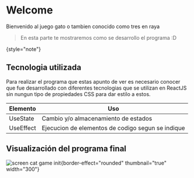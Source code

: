 # Welcome
Bienvenido al juego gato o tambien conocido como tres en raya

>En esta parte te mostraremos como se desarrollo el programa :D

{style="note"}

## Tecnologia utilizada
Para realizar el programa que estas apunto de ver es necesario conocer que fue desarrollado con 
diferentes tecnologias que se utilizan en ReactJS sin nungun tipo de propiedades CSS para
dar estilo a estos.

| Elemento  | Uso                                               |
|-----------|---------------------------------------------------|
| UseState  | Cambio  y/o almacenamiento de estados             |
| UseEffect | Ejecucion de elementos de codigo segun se indique |


## Visualización del programa final

![screen cat game init](init_cat.png){border-effect="rounded" thumbnail="true" width="300"}
